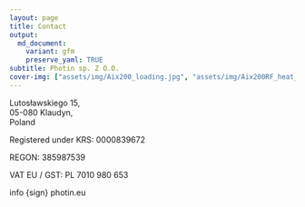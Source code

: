 ```yaml
---
layout: page
title: Contact
output:
  md_document:
    variant: gfm
    preserve_yaml: TRUE
subtitle: Photin sp. Z O.O.
cover-img: ["assets/img/Aix200_loading.jpg", "assets/img/Aix200RF_heat_up_test.jpeg"]
---
```


Lutosławskiego 15,  
05-080 Klaudyn,  
Poland

Registered under KRS: 0000839672

REGON: 385987539

VAT EU / GST: PL 7010 980 653

info {sign} photin.eu
